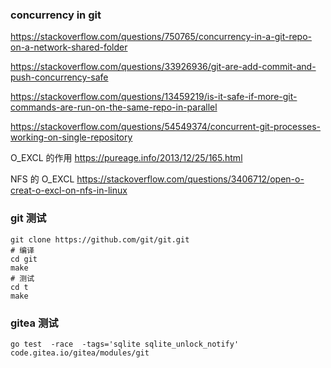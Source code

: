
### concurrency in git

https://stackoverflow.com/questions/750765/concurrency-in-a-git-repo-on-a-network-shared-folder

https://stackoverflow.com/questions/33926936/git-are-add-commit-and-push-concurrency-safe

https://stackoverflow.com/questions/13459219/is-it-safe-if-more-git-commands-are-run-on-the-same-repo-in-parallel

https://stackoverflow.com/questions/54549374/concurrent-git-processes-working-on-single-repository

O_EXCL 的作用 https://pureage.info/2013/12/25/165.html

NFS 的 O_EXCL https://stackoverflow.com/questions/3406712/open-o-creat-o-excl-on-nfs-in-linux


### git 测试
```shell
git clone https://github.com/git/git.git
# 编译
cd git
make
# 测试
cd t
make
```

### gitea 测试
```shell
go test  -race  -tags='sqlite sqlite_unlock_notify' code.gitea.io/gitea/modules/git
```